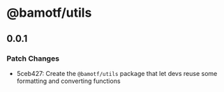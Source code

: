 # @bamotf/utils

## 0.0.1

### Patch Changes

- 5ceb427: Create the `@bamotf/utils` package that let devs reuse some
  formatting and converting functions
